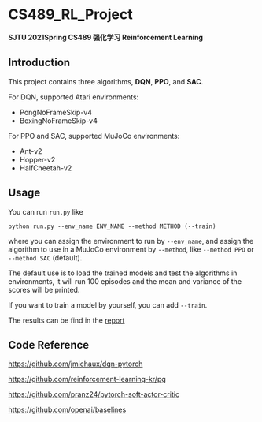 # CS489_RL_Project

**SJTU 2021Spring CS489 强化学习 Reinforcement Learning**

## Introduction

This project contains three algorithms, **DQN**, **PPO**, and **SAC**.

For DQN, supported Atari environments:

- PongNoFrameSkip-v4
- BoxingNoFrameSkip-v4

For PPO and SAC, supported MuJoCo environments:

- Ant-v2
- Hopper-v2
- HalfCheetah-v2

## Usage

You can run ```run.py``` like 

```python run.py --env_name ENV_NAME --method METHOD (--train)```

where you can assign the environment to run by ```--env_name```,  and assign the algorithm to use in a MuJoCo environment by ```--method```, like ```--method PPO``` or ```--method SAC``` (default).

The default use is to load the trained models and test the algorithms in environments,  it will run 100 episodes and the mean and variance of the scores will be printed.

If you want to train a model by yourself, you can add ```--train```.

The results can be find in the [report](./Report.pdf)

## Code Reference

https://github.com/jmichaux/dqn-pytorch

https://github.com/reinforcement-learning-kr/pg

https://github.com/pranz24/pytorch-soft-actor-critic

https://github.com/openai/baselines
